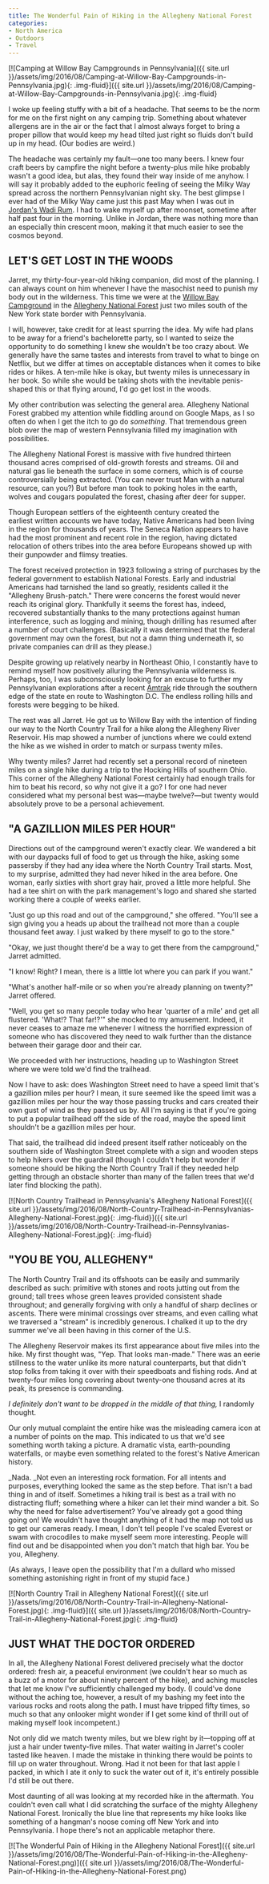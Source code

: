 ```yaml
---
title: The Wonderful Pain of Hiking in the Allegheny National Forest
categories:
- North America
- Outdoors
- Travel
---
```


[![Camping at Willow Bay Campgrounds in Pennsylvania]({{ site.url }}/assets/img/2016/08/Camping-at-Willow-Bay-Campgrounds-in-Pennsylvania.jpg){: .img-fluid}]({{ site.url }}/assets/img/2016/08/Camping-at-Willow-Bay-Campgrounds-in-Pennsylvania.jpg){: .img-fluid}

I woke up feeling stuffy with a bit of a headache. That seems to be the norm for me on the first night on any camping trip. Something about whatever allergens are in the air or the fact that I almost always forget to bring a proper pillow that would keep my head tilted just right so fluids don't build up in my head. (Our bodies are weird.)<!-- more -->

The headache was certainly my fault—one too many beers. I knew four craft beers by campfire the night before a twenty-plus mile hike probably wasn't a good idea, but alas, they found their way inside of me anyhow. I will say it probably added to the euphoric feeling of seeing the Milky Way spread across the northern Pennsylvanian night sky. The best glimpse I ever had of the Milky Way came just this past May when I was out in [Jordan's Wadi Rum](https://withoutapath.com/ultimate-jordan-travel-video/). I had to wake myself up after moonset, sometime after half past four in the morning. Unlike in Jordan, there was nothing more than an especially thin crescent moon, making it that much easier to see the cosmos beyond.

## LET'S GET LOST IN THE WOODS

Jarret, my thirty-four-year-old hiking companion, did most of the planning. I can always count on him whenever I have the masochist need to punish my body out in the wilderness. This time we were at the [Willow Bay Campground](http://www.alleghenysite.com/cabins/willow-bay) in the [Allegheny National Forest](http://www.fs.usda.gov/allegheny/) just two miles south of the New York state border with Pennsylvania.

I will, however, take credit for at least spurring the idea. My wife had plans to be away for a friend's bachelorette party, so I wanted to seize the opportunity to do something I knew she wouldn't be too crazy about. We generally have the same tastes and interests from travel to what to binge on Netflix, but we differ at times on acceptable distances when it comes to bike rides or hikes. A ten-mile hike is okay, but twenty miles is unnecessary in her book. So while she would be taking shots with the inevitable penis-shaped this or that flying around, I'd go get lost in the woods.

My other contribution was selecting the general area. Allegheny National Forest grabbed my attention while fiddling around on Google Maps, as I so often do when I get the itch to go do _something_. That tremendous green blob over the map of western Pennsylvania filled my imagination with possibilities.

The Allegheny National Forest is massive with five hundred thirteen thousand acres comprised of old-growth forests and streams. Oil and natural gas lie beneath the surface in some corners, which is of course controversially being extracted. (You can never trust Man with a natural resource, can you?) But before man took to poking holes in the earth, wolves and cougars populated the forest, chasing after deer for supper.

Though European settlers of the eighteenth century created the earliest written accounts we have today, Native Americans had been living in the region for thousands of years. The Seneca Nation appears to have had the most prominent and recent role in the region, having dictated relocation of others tribes into the area before Europeans showed up with their gunpowder and flimsy treaties.

The forest received protection in 1923 following a string of purchases by the federal government to establish National Forests. Early and industrial Americans had tarnished the land so greatly, residents called it the "Allegheny Brush-patch." There were concerns the forest would never reach its original glory. Thankfully it seems the forest has, indeed, recovered substantially thanks to the many protections against human interference, such as logging and mining, though drilling has resumed after a number of court challenges. (Basically it was determined that the federal government may own the forest, but not a damn thing underneath it, so private companies can drill as they please.)

Despite growing up relatively nearby in Northeast Ohio, I constantly have to remind myself how positively alluring the Pennsylvania wilderness is. Perhaps, too, I was subconsciously looking for an excuse to further my Pennsylvanian explorations after a recent [Amtrak](https://www.amtrak.com/home) ride through the southern edge of the state en route to Washington D.C. The endless rolling hills and forests were begging to be hiked.

The rest was all Jarret. He got us to Willow Bay with the intention of finding our way to the North Country Trail for a hike along the Allegheny River Reservoir. His map showed a number of junctions where we could extend the hike as we wished in order to match or surpass twenty miles.

Why twenty miles? Jarret had recently set a personal record of nineteen miles on a single hike during a trip to the Hocking Hills of southern Ohio. This corner of the Allegheny National Forest certainly had enough trails for him to beat his record, so why not give it a go? I for one had never considered what my personal best was—maybe twelve?—but twenty would absolutely prove to be a personal achievement.

## "A GAZILLION MILES PER HOUR"

Directions out of the campground weren't exactly clear. We wandered a bit with our daypacks full of food to get us through the hike, asking some passersby if they had any idea where the North Country Trail starts. Most, to my surprise, admitted they had never hiked in the area before. One woman, early sixties with short gray hair, proved a little more helpful. She had a tee shirt on with the park management's logo and shared she started working there a couple of weeks earlier.

"Just go up this road and out of the campground," she offered. "You'll see a sign giving you a heads up about the trailhead not more than a couple thousand feet away. I just walked by there myself to go to the store."

"Okay, we just thought there'd be a way to get there from the campground," Jarret admitted.

"I know! Right? I mean, there is a little lot where you can park if you want."

"What's another half-mile or so when you're already planning on twenty?" Jarret offered.

"Well, you get so many people today who hear 'quarter of a mile' and get all flustered. 'What!? That far!?'" she mocked to my amusement. Indeed, it never ceases to amaze me whenever I witness the horrified expression of someone who has discovered they need to walk further than the distance between their garage door and their car.

We proceeded with her instructions, heading up to Washington Street where we were told we'd find the trailhead.

Now I have to ask: does Washington Street need to have a speed limit that's a gazillion miles per hour? I mean, it sure seemed like the speed limit was a gazillion miles per hour the way those passing trucks and cars created their own gust of wind as they passed us by. All I'm saying is that if you're going to put a popular trailhead off the side of the road, maybe the speed limit shouldn't be a gazillion miles per hour.

That said, the trailhead did indeed present itself rather noticeably on the southern side of Washington Street complete with a sign and wooden steps to help hikers over the guardrail (though I couldn't help but wonder if someone should be hiking the North Country Trail if they needed help getting through an obstacle shorter than many of the fallen trees that we'd later find blocking the path).

[![North Country Trailhead in Pennsylvania's Allegheny National Forest]({{ site.url }}/assets/img/2016/08/North-Country-Trailhead-in-Pennsylvanias-Allegheny-National-Forest.jpg){: .img-fluid}]({{ site.url }}/assets/img/2016/08/North-Country-Trailhead-in-Pennsylvanias-Allegheny-National-Forest.jpg){: .img-fluid}

## "YOU BE YOU, ALLEGHENY"

The North Country Trail and its offshoots can be easily and summarily described as such: primitive with stones and roots jutting out from the ground; tall trees whose green leaves provided consistent shade throughout; and generally forgiving with only a handful of sharp declines or ascents. There were minimal crossings over streams, and even calling what we traversed a "stream" is incredibly generous. I chalked it up to the dry summer we've all been having in this corner of the U.S.

The Allegheny Reservoir makes its first appearance about five miles into the hike. My first thought was, "Yep. That looks man-made." There was an eerie stillness to the water unlike its more natural counterparts, but that didn't stop folks from taking it over with their speedboats and fishing rods. And at twenty-four miles long covering about twenty-one thousand acres at its peak, its presence is commanding.

_I definitely don't want to be dropped in the middle of that thing,_ I randomly thought.

Our only mutual complaint the entire hike was the misleading camera icon at a number of points on the map. This indicated to us that we'd see something worth taking a picture. A dramatic vista, earth-pounding waterfalls, or maybe even something related to the forest's Native American history.

_Nada. _Not even an interesting rock formation. For all intents and purposes, everything looked the same as the step before. That isn't a bad thing in and of itself. Sometimes a hiking trail is best as a trail with no distracting fluff; something where a hiker can let their mind wander a bit. So why the need for false advertisement? You've already got a good thing going on! We wouldn't have thought anything of it had the map not told us to get our cameras ready. I mean, I don't tell people I've scaled Everest or swam with crocodiles to make myself seem more interesting. People will find out and be disappointed when you don't match that high bar. You be you, Allegheny.

(As always, I leave open the possibility that I'm a dullard who missed something astonishing right in front of my stupid face.)

[![North Country Trail in Allegheny National Forest]({{ site.url }}/assets/img/2016/08/North-Country-Trail-in-Allegheny-National-Forest.jpg){: .img-fluid}]({{ site.url }}/assets/img/2016/08/North-Country-Trail-in-Allegheny-National-Forest.jpg){: .img-fluid}

## JUST WHAT THE DOCTOR ORDERED

In all, the Allegheny National Forest delivered precisely what the doctor ordered: fresh air, a peaceful environment (we couldn't hear so much as a buzz of a motor for about ninety percent of the hike), and aching muscles that let me know I've sufficiently challenged my body. (I could've done without the aching toe, however, a result of my bashing my feet into the various rocks and roots along the path. I must have tripped fifty times, so much so that any onlooker might wonder if I get some kind of thrill out of making myself look incompetent.)

Not only did we match twenty miles, but we blew right by it—topping off at just a hair under twenty-five miles. That water waiting in Jarret's cooler tasted like heaven. I made the mistake in thinking there would be points to fill up on water throughout. Wrong. Had it not been for that last apple I packed, in which I ate it only to suck the water out of it, it's entirely possible I'd still be out there.

Most daunting of all was looking at my recorded hike in the aftermath. You couldn't even call what I did scratching the surface of the mighty Allegheny National Forest. Ironically the blue line that represents my hike looks like something of a hangman's noose coming off New York and into Pennsylvania. I hope there's not an applicable metaphor there.

[![The Wonderful Pain of Hiking in the Allegheny National Forest]({{ site.url }}/assets/img/2016/08/The-Wonderful-Pain-of-Hiking-in-the-Allegheny-National-Forest.png)]({{ site.url }}/assets/img/2016/08/The-Wonderful-Pain-of-Hiking-in-the-Allegheny-National-Forest.png)
